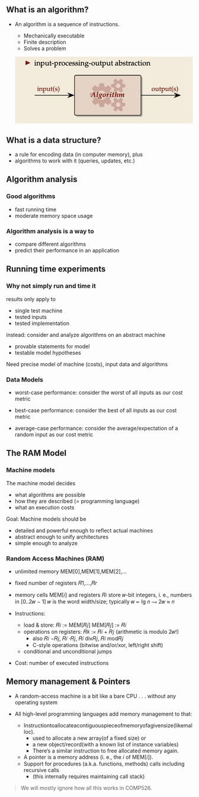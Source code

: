 ## What is an algorithm?

- An algorithm is a sequence of instructions.

  - Mechanically executable
  - Finite description
  - Solves a problem

  ![Input-processing-output abstraction](image.png)

## What is a data structure?

- a rule for encoding data (in computer memory), plus
- algorithms to work with it (queries, updates, etc.)

## Algorithm analysis

### Good algorithms

- fast running time
- moderate memory space usage

### Algorithm analysis is a way to

- compare different algorithms
- predict their performance in an application

## Running time experiments

### Why not simply run and time it

results only apply to

- single test machine
- tested inputs
- tested implementation

instead: consider and analyze algorithms on an abstract machine

- provable statements for model
- testable model hypotheses

Need precise model of machine (costs), input data and algorithms

### Data Models

- worst-case performance: consider the worst of all inputs as our cost metric

- best-case performance: consider the best of all inputs as our cost metric

- average-case performance: consider the average/expectation of a random input as our cost metric

## The RAM Model

### Machine models

The machine model decides

- what algorithms are possible
- how they are described (= programming language)
- what an execution costs

Goal: Machine models should be

- detailed and powerful enough to reflect actual machines
- abstract enough to unify architectures
- simple enough to analyze

### Random Access Machines (RAM)

- unlimited memory MEM[0],MEM[1],MEM[2],...
- fixed number of registers 𝑅1,...,𝑅𝑟
- memory cells MEM[𝑖] and registers 𝑅𝑖 store 𝑤-bit integers, i. e., numbers in [0..2𝑤 − 1]
  𝑤 is the word width/size; typically 𝑤 ∝ lg 𝑛 ⇝ 2𝑤 ≈ 𝑛

- Instructions:

  - load & store: 𝑅𝑖 := MEM[𝑅𝑗] MEM[𝑅𝑗] := 𝑅𝑖
  - operations on registers: 𝑅𝑘 := 𝑅𝑖 + 𝑅𝑗 (arithmetic is modulo 2𝑤!)
    - also 𝑅𝑖 −𝑅𝑗, 𝑅𝑖 ·𝑅𝑗, 𝑅𝑖 div𝑅𝑗, 𝑅𝑖 mod𝑅𝑗
    - C-style operations (bitwise and/or/xor, left/right shift)
  - conditional and unconditional jumps

- Cost: number of executed instructions

## Memory management & Pointers

- A random-access machine is a bit like a bare CPU . . . without any operating system

- All high-level programming languages add memory management to that:

  - Instructiontoallocateacontiguouspieceofmemoryofagivensize(likemalloc).
    - used to allocate a new array(of a fixed size) or
    - a new object/record(with a known list of instance variables)
    - There’s a similar instruction to free allocated memory again.
  - A pointer is a memory address (i. e., the 𝑖 of MEM[𝑖]).
  - Support for procedures (a.k.a. functions, methods) calls including recursive calls
    - (this internally requires maintaining call stack)

> We will mostly ignore how all this works in COMP526.
